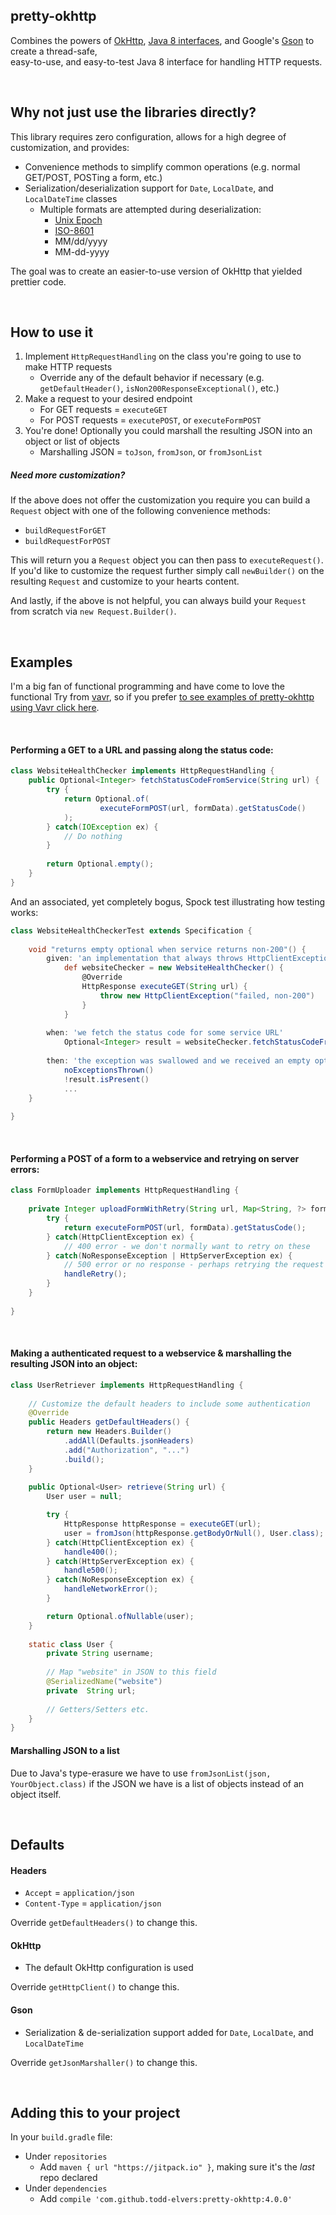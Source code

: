 pretty-okhttp
---------------------------------

Combines the powers of [OkHttp](http://square.github.io/okhttp/), 
[Java 8 interfaces](https://docs.oracle.com/javase/tutorial/java/IandI/defaultmethods.html),
and Google's [Gson](https://github.com/google/gson) to create a thread-safe,  
easy-to-use, and easy-to-test Java 8 interface for handling HTTP requests.


<br/>

## Why not just use the libraries directly?

This library requires zero configuration, allows for a high degree of customization, and provides:
* Convenience methods to simplify common operations (e.g. normal GET/POST, POSTing a form, etc.)
* Serialization/deserialization support for `Date`, `LocalDate`, and `LocalDateTime` classes
    * Multiple formats are attempted during deserialization:
        * [Unix Epoch](https://en.wikipedia.org/wiki/Unix_time)
        * [ISO-8601](https://en.wikipedia.org/wiki/ISO_8601)
        * MM/dd/yyyy
        * MM-dd-yyyy


The goal was to create an easier-to-use version of OkHttp that yielded prettier code.

<br/>

## How to use it

1. Implement `HttpRequestHandling` on the class you're going to use to make HTTP requests
    * Override any of the default behavior if necessary (e.g. `getDefaultHeader()`, `isNon200ResponseExceptional()`, etc.) 
2. Make a request to your desired endpoint 
    * For GET requests = `executeGET`
    * For POST requests = `executePOST`, or `executeFormPOST`
3. You're done! Optionally you could marshall the resulting JSON into an object or list of objects
    * Marshalling JSON = `toJson`, `fromJson`, or `fromJsonList`
    
##### Need more customization?
If the above does not offer the customization you require you can build a `Request` object with one of the 
following convenience methods:
    
* `buildRequestForGET`
* `buildRequestForPOST`

This will return you a `Request` object you can then pass to `executeRequest()`.  If you'd like to customize 
the request further simply call `newBuilder()` on the resulting `Request` and customize to your hearts content.

And lastly, if the above is not helpful, you can always build your `Request` from scratch via `new Request.Builder()`.

<br/>

## Examples

I'm a big fan of functional programming and have come to love the functional 
Try from [vavr](http://www.vavr.io/), so if you prefer [to see examples of pretty-okhttp
using Vavr click here](docs/vavr-examples.md).  

<br/>

#### Performing a GET to a URL and passing along the status code:

```java
class WebsiteHealthChecker implements HttpRequestHandling {
    public Optional<Integer> fetchStatusCodeFromService(String url) {
        try {
            return Optional.of(
                    executeFormPOST(url, formData).getStatusCode()
            );
        } catch(IOException ex) {
            // Do nothing
        }
        
        return Optional.empty();
    }
}
```

And an associated, yet completely bogus, Spock test illustrating how testing works:

```groovy
class WebsiteHealthCheckerTest extends Specification {
    
    void "returns empty optional when service returns non-200"() {
        given: 'an implementation that always throws HttpClientException'
            def websiteChecker = new WebsiteHealthChecker() {
                @Override
                HttpResponse executeGET(String url) {
                    throw new HttpClientException("failed, non-200")
                }   
            }
        
        when: 'we fetch the status code for some service URL'
            Optional<Integer> result = websiteChecker.fetchStatusCodeFromService("some-url")
        
        then: 'the exception was swallowed and we received an empty optional'
            noExceptionsThrown()
            !result.isPresent()
            ...
    }
    
}
```


<br/>

#### Performing a POST of a form to a webservice and retrying on server errors:

```java
class FormUploader implements HttpRequestHandling {
    
    private Integer uploadFormWithRetry(String url, Map<String, ?> formData, int retryCount) {
        try {
            return executeFormPOST(url, formData).getStatusCode();
        } catch(HttpClientException ex) {
            // 400 error - we don't normally want to retry on these
        } catch(NoResponseException | HttpServerException ex) {
            // 500 error or no response - perhaps retrying the request will work
            handleRetry();
        }
    }
    
}
```

<br/>

#### Making a authenticated request to a webservice & marshalling the resulting JSON into an object:

```java
class UserRetriever implements HttpRequestHandling {
    
    // Customize the default headers to include some authentication
    @Override
    public Headers getDefaultHeaders() {
        return new Headers.Builder()
            .addAll(Defaults.jsonHeaders)   
            .add("Authorization", "...")     
            .build();
    }
    
    public Optional<User> retrieve(String url) {
        User user = null;

        try {
            HttpResponse httpResponse = executeGET(url);
            user = fromJson(httpResponse.getBodyOrNull(), User.class);
        } catch(HttpClientException ex) {
            handle400();
        } catch(HttpServerException ex) {
            handle500();
        } catch(NoResponseException ex) {
            handleNetworkError();
        }

        return Optional.ofNullable(user);
    }
    
    static class User {
        private String username;
        
        // Map "website" in JSON to this field
        @SerializedName("website")  
        private  String url;
        
        // Getters/Setters etc.
    }
}
```


#### Marshalling JSON to a list
Due to Java's type-erasure we have to use `fromJsonList(json, YourObject.class)` if the 
JSON we have is a list of objects instead of an object itself.

<br/>

## Defaults

#### Headers
* `Accept` = `application/json` 
* `Content-Type` = `application/json`

Override `getDefaultHeaders()` to change this.

#### OkHttp
* The default OkHttp configuration is used

Override `getHttpClient()` to change this.

#### Gson
* Serialization & de-serialization support added for `Date`, `LocalDate`, and `LocalDateTime`

Override `getJsonMarshaller()` to change this.

<br/>

## Adding this to your project

In your `build.gradle` file:
* Under `repositories`
    * Add `maven { url "https://jitpack.io" }`, making sure it's the _last_ repo declared
* Under `dependencies`
    * Add `compile 'com.github.todd-elvers:pretty-okhttp:4.0.0'`
